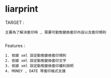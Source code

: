 liarprint
=========

TARGET : 
```
主要為了解決套印時 , 需要可動態變換套印內容以及套印規則
   
```

Features : 
```
1. 依據 xml 設定動態變換套印規則
2. 依據 xml 設定動態變換套印文字
3. 依據 xml 設定動態變換套印權利說明
4. MONEY , DATE 等套印格式支援
   
```
